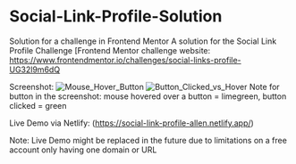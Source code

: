 # Social-Link-Profile-Solution
Solution for a challenge in Frontend Mentor
A solution for the Social Link Profile Challenge [Frontend Mentor challenge website: https://www.frontendmentor.io/challenges/social-links-profile-UG32l9m6dQ

Screenshot:
![Mouse_Hover_Button](https://github.com/user-attachments/assets/e87d6c10-dbc7-4640-ab27-f5bcd5b13679)
![Button_Clicked_vs_Hover](https://github.com/user-attachments/assets/7410c46b-f7a2-4407-b977-275ca7d655fc)
Note for button in the screenshot: mouse hovered over a button = limegreen, button clicked = green

Live Demo via Netlify: (https://social-link-profile-allen.netlify.app/)

Note: Live Demo might be replaced in the future due to limitations on a free account only having one domain or URL
